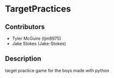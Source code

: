 # TargetPractices

## Contributors
* Tyler McGuire (tjm8975)
* Jake Stokes (Jake-Stokes)

## Description
target practice game for the boys made with python